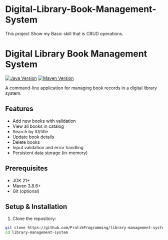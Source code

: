 # Digital-Library-Book-Management-System
This project Show my Basic skill that is CRUD operations.

# Digital Library Book Management System

[![Java Version](https://img.shields.io/badge/Java-17%2B-blue)](https://openjdk.org/)
[![Maven Version](https://img.shields.io/badge/Maven-3.8.6-blue)](https://maven.apache.org/)

A command-line application for managing book records in a digital library system.

## Features

- Add new books with validation
- View all books in catalog
- Search by ID/title
- Update book details
- Delete books
- Input validation and error handling
- Persistent data storage (in-memory)

## Prerequisites

- JDK 21+
- Maven 3.8.6+
- Git (optional)

## Setup & Installation

1. Clone the repository:
```bash
git clone https://github.com/PratikProgramming/library-management-system.git
cd library-management-system
